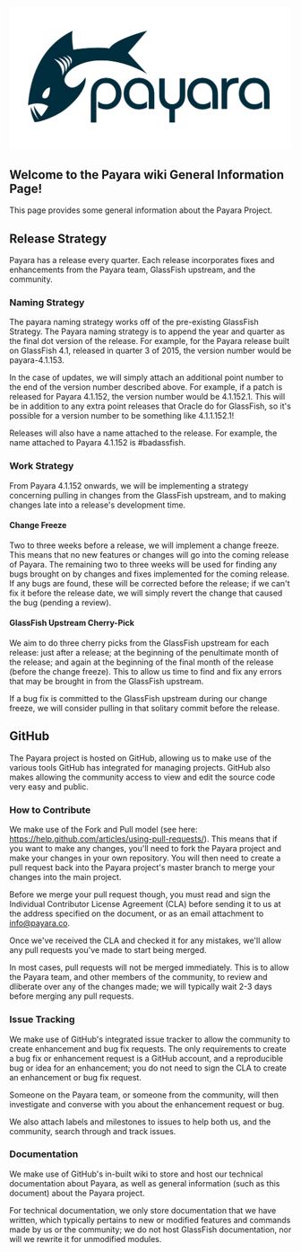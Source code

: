 ![Payara Logo](/images/payara-logo-blue.png)

## Welcome to the Payara wiki General Information Page!
This page provides some general information about the Payara Project.

## Release Strategy
Payara has a release every quarter. Each release incorporates fixes and enhancements from the Payara team, GlassFish upstream, and the community.

### Naming Strategy
The payara naming strategy works off of the pre-existing GlassFish Strategy. The Payara naming strategy is to append the year and quarter as the final dot version of the release. For example, for the Payara release built on GlassFish 4.1, released in quarter 3 of 2015, the version number would be payara-4.1.153.

In the case of updates, we will simply attach an additional point number to the end of the version number described above. For example, if a patch is released for Payara 4.1.152, the version number would be 4.1.152.1. This will be in addition to any extra point releases that Oracle do for GlassFish, so it's possible for a version number to be something like 4.1.1.152.1!

Releases will also have a name attached to the release. For example, the name attached to Payara 4.1.152 is #badassfish.

### Work Strategy
From Payara 4.1.152 onwards, we will be implementing a strategy concerning pulling in changes from the GlassFish upstream, and to making changes late into a release's development time.

#### Change Freeze
Two to three weeks before a release, we will implement a change freeze. This means that no new features or changes will go into the coming release of Payara.
The remaining two to three weeks will be used for finding any bugs brought on by changes and fixes implemented for the coming release. If any bugs are found, these will be corrected before the release; if we can't fix it before the release date, we will simply revert the change that caused the bug (pending a review).

#### GlassFish Upstream Cherry-Pick
We aim to do three cherry picks from the GlassFish upstream for each release: just after a release; at the beginning of the penultimate month of the release; and again at the beginning of the final month of the release (before the change freeze).
This to allow us time to find and fix any errors that may be brought in from the GlassFish upstream.

If a bug fix is committed to the GlassFish upstream during our change freeze, we will consider pulling in that solitary commit before the release.

## GitHub
The Payara project is hosted on GitHub, allowing us to make use of the various tools GitHub has integrated for managing projects.
GitHub also makes allowing the community access to view and edit the source code very easy and public.

### How to Contribute
We make use of the Fork and Pull model (see here: https://help.github.com/articles/using-pull-requests/). This means that if you want to make any changes, you'll need to fork the Payara project and make your changes in your own repository. You will then need to create a pull request back into the Payara project's master branch to merge your changes into the main project. 

Before we merge your pull request though, you must read and sign the Individual Contributor License Agreement (CLA) before sending it to us at the address specified on the document, or as an email attachment to info@payara.co.

Once we've received the CLA and checked it for any mistakes, we'll allow any pull requests you've made to start being merged.

In most cases, pull requests will not be merged immediately. This is to allow the Payara team, and other members of the community, to review and dliberate over any of the changes made; we will typically wait 2-3 days before merging any pull requests.

### Issue Tracking
We make use of GitHub's integrated issue tracker to allow the community to create enhancement and bug fix requests. The only requirements to create a bug fix or enhancement request is a GitHub account, and a reproducible bug or idea for an enhancement; you do not need to sign the CLA to create an enhancement or bug fix request.

Someone on the Payara team, or someone from the community, will then investigate and converse with you about the enhancement request or bug.

We also attach labels and milestones to issues to help both us, and the community, search through and track issues.

### Documentation
We make use of GitHub's in-built wiki to store and host our technical documentation about Payara, as well as general information (such as this document) about the Payara project.

For technical documentation, we only store documentation that we have written, which typically pertains to new or modified features and commands made by us or the community; we do not host GlassFish documentation, nor will we rewrite it for unmodified modules.
